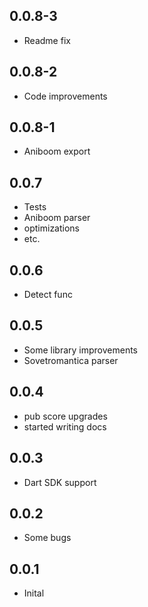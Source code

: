 ## 0.0.8-3

* Readme fix

## 0.0.8-2

* Code improvements

## 0.0.8-1

* Aniboom export

## 0.0.7

* Tests
* Aniboom parser
* optimizations
* etc.

## 0.0.6

* Detect func

## 0.0.5

* Some library improvements
* Sovetromantica parser


## 0.0.4

* pub score upgrades
* started writing docs

## 0.0.3

* Dart SDK support

## 0.0.2

* Some bugs

## 0.0.1

* Inital
